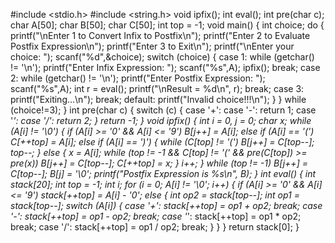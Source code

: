 #include <stdio.h>
#include <string.h>
void ipfix();
int eval();
int pre(char c);
char A[50];
char B[50];
char C[50];
int top = -1;
void main()
{
    int choice;
    do
    {
        printf("\nEnter 1 to Convert Infix to Postfix\n");
        printf("Enter 2 to Evaluate Postfix Expression\n");
        printf("Enter 3 to Exit\n");
        printf("\nEnter your choice: ");
        scanf("%d",&choice);
        switch (choice)
        {
            case 1:
                while (getchar() != '\n');
                printf("Enter Infix Expression: ");
                scanf("%s",A);
                ipfix();
                break;
            case 2:
                while (getchar() != '\n');
                printf("Enter Postfix Expression: ");
                scanf("%s",A);
                int r = eval();
                printf("\nResult = %d\n", r);
                break;
                case 3:
            printf("Exiting...\n");
                break;
                default:
                printf("Invalid choice!!!\n");
        }
}
while (choice!=3);
}
int pre(char c)
{
switch (c)
{
        case '+':
        case '-':
            return 1;
        case '*':
        case '/':
            return 2;
    }
    return -1;
}
void ipfix()
{
int i = 0, j = 0;
    char x;
    while (A[i] != '\0')
    {
        if (A[i] >= '0' && A[i] <= '9')
            B[j++] = A[i];
        else if (A[i] == '(')
            C[++top] = A[i];
        else if (A[i] == ')')
        {
            while (C[top] != '(')
            B[j++] = C[top--];
            top--;
        }
        else
        {
            x = A[i];
            while (top != -1 && C[top] != '(' && pre(C[top]) >= pre(x))
                B[j++] = C[top--];
            C[++top] = x;
        }
        i++;
    }
    while (top != -1)
        B[j++] = C[top--];
    B[j] = '\0';
    printf("Postfix Expression is %s\n", B);
}
int eval()
{
    int stack[20];
    int top = -1;
    int i;
    for (i = 0; A[i] != '\0'; i++)
    {
        if (A[i] >= '0' && A[i] <= '9')
            stack[++top] = A[i] - '0';
        else
        {
            int op2 = stack[top--];
            int op1 = stack[top--];
            switch (A[i])
            {
                case '+':
                    stack[++top] = op1 + op2;
                    break;
                case '-':
                    stack[++top] = op1 - op2;
                    break;
                case '*':
                    stack[++top] = op1 * op2;
                    break;
                case '/':
                    stack[++top] = op1 / op2;
                    break;
            }
        }
    }
    return stack[0];
}
